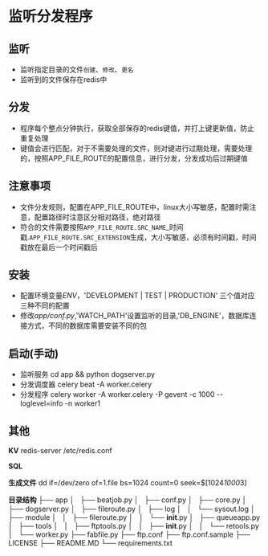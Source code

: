 监听分发程序
========================

## 监听
- 监听指定目录的文件`创建`、`修改`、`更名`
- 监听到的文件保存在redis中

## 分发
- 程序每个整点分钟执行，获取全部保存的redis键值，并打上键更新值，防止重复处理
- 键值会进行匹配，对于不需要处理的文件，则对键进行过期处理，需要处理的，按照APP_FILE_ROUTE的配置信息，进行分发，分发成功后过期键值


## 注意事项
- 文件分发规则，配置在APP_FILE_ROUTE中，linux大小写敏感，配置时需注意，配置路径时注意区分相对路径，绝对路径
- 符合的文件需要按照`APP_FILE_ROUTE.SRC_NAME`_时间戳.`APP_FILE_ROUTE.SRC_EXTENSION`生成，大小写敏感，必须有时间戳，时间戳放在最后一个时间戳后




## 安装
- 配置环境变量*ENV*，'DEVELOPMENT | TEST | PRODUCTION' 三个值对应三种不同的配置
- 修改*app/conf.py*,'WATCH_PATH'设置监听的目录,'DB_ENGINE'，数据库连接方式，不同的数据库需要安装不同的包

## 启动(手动)
- 监听服务 cd app && python dogserver.py
- 分发调度器 celery beat -A worker.celery
- 分发程序 celery worker -A worker.celery  -P gevent -c 1000 --loglevel=info -n worker1


## 其他

**KV**
redis-server /etc/redis.conf

**SQL**


**生成文件**
dd if=/dev/zero of=1.file bs=1024 count=0 seek=$[1024*1000*3]



**目录结构**
├── app
│   ├── beatjob.py
│   ├── conf.py
│   ├── core.py
│   ├── dogserver.py
│   ├── fileroute.py
│   ├── log
│   │   └── sysout.log
│   ├── module
│   │   ├── fileroute.py
│   │   └── __init__.py
│   ├── queueapp.py
│   ├── tools
│   │   ├── ftptools.py
│   │   ├── __init__.py
│   │   └── retools.py
│   └── worker.py
├── fabfile.py
├── ftp.conf
├── ftp.conf.sample
├── LICENSE
├── README.MD
└── requirements.txt
